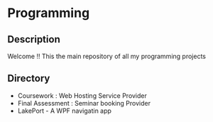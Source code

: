 # Programming


## Description
Welcome !! This the main repository of all my programming projects

## Directory

 * Coursework : Web Hosting Service Provider
 * Final Assessment : Seminar booking Provider
 * LakePort - A WPF navigatin app
 


